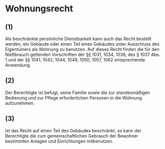 # Wohnungsrecht



## (1)

 Als beschränkte persönliche Dienstbarkeit kann auch das Recht bestellt werden, ein Gebäude oder einen Teil eines Gebäudes unter Ausschluss des Eigentümers als Wohnung zu benutzen. Auf dieses Recht finden die für den Nießbrauch geltenden Vorschriften der §§ 1031, 1034, 1036, des § 1037 Abs. 1 und der §§ 1041, 1042, 1044, 1049, 1050, 1057, 1062 entsprechende Anwendung.

## (2)

 Der Berechtigte ist befugt, seine Familie sowie die zur standesmäßigen Bedienung und zur Pflege erforderlichen Personen in die Wohnung aufzunehmen.

## (3)

 Ist das Recht auf einen Teil des Gebäudes beschränkt, so kann der Berechtigte die zum gemeinschaftlichen Gebrauch der Bewohner bestimmten Anlagen und Einrichtungen mitbenutzen. 

